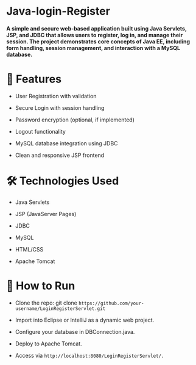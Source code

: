 #  Java-login-Register
#### A simple and secure web-based application built using Java Servlets, JSP, and JDBC that allows users to register, log in, and manage their session. The project demonstrates core concepts of Java EE, including form handling, session management, and interaction with a MySQL database.

#  🔧 Features
* User Registration with validation

* Secure Login with session handling

* Password encryption (optional, if implemented)

* Logout functionality

* MySQL database integration using JDBC

* Clean and responsive JSP frontend
  

#  🛠️ Technologies Used
* Java Servlets

* JSP (JavaServer Pages)

* JDBC

* MySQL

* HTML/CSS

* Apache Tomcat


#  🚀 How to Run
* Clone the repo: git clone `https://github.com/your-username/LoginRegisterServlet.git`

* Import into Eclipse or IntelliJ as a dynamic web project.

* Configure your database in DBConnection.java.

* Deploy to Apache Tomcat.

* Access via `http://localhost:8080/LoginRegisterServlet/.`

